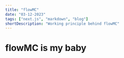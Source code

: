 ```yaml
---
title: "flowMC"
date: "03-12-2023"
tags: ["next.js", "markdown", "blog"]
shortDescription: "Working principle behind flowMC"
---
```


# flowMC is my baby